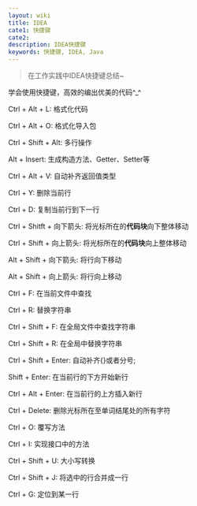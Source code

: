 ```yaml
---
layout: wiki
title: IDEA
cate1: 快捷键
cate2:
description: IDEA快捷键
keywords: 快捷键, IDEA, Java
---
```


> 在工作实践中IDEA快捷键总结~

学会使用快捷键，高效的编出优美的代码^_^

Ctrl + Alt + L: 格式化代码

Ctrl + Alt + O: 格式化导入包

Ctrl + Shift + Alt: 多行操作

Alt + Insert: 生成构造方法、Getter、Setter等

Ctrl + Alt + V: 自动补齐返回值类型

Ctrl + Y: 删除当前行

Ctrl + D: 复制当前行到下一行

Ctrl + Shitft + 向下箭头: 将光标所在的**代码块**向下整体移动

Ctrl + Shift + 向上箭头: 将光标所在的**代码块**向上整体移动

Alt + Shift + 向下箭头: 将行向下移动

Alt + Shift + 向上箭头: 将行向上移动

Ctrl + F: 在当前文件中查找

Ctrl + R: 替换字符串

Ctrl + Shift + F: 在全局文件中查找字符串

Ctrl + Shift + R: 在全局中替换字符串

Ctrl + Shift + Enter: 自动补齐{}或者分号;

Shift + Enter: 在当前行的下方开始新行

Ctrl + Alt + Enter: 在当前行的上方插入新行

Ctrl + Delete: 删除光标所在至单词结尾处的所有字符

Ctrl + O: 覆写方法

Ctrl + I: 实现接口中的方法

Ctrl + Shift + U: 大小写转换

Ctrl + Shift + J: 将选中的行合并成一行

Ctrl + G: 定位到某一行
